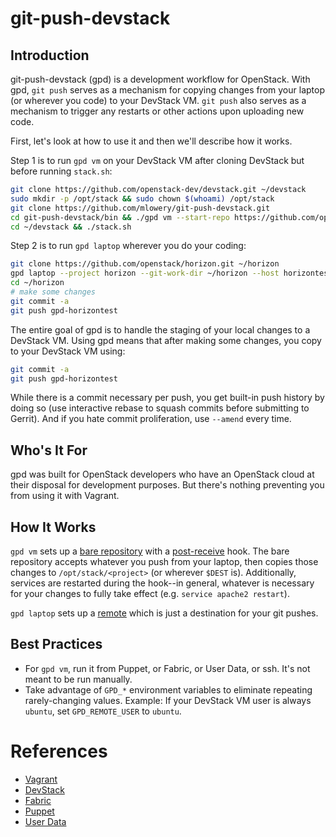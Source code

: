 # git-push-devstack

## Introduction

git-push-devstack (gpd) is a development workflow for OpenStack. With gpd, `git
push` serves as a mechanism for copying changes from your laptop (or wherever
you code) to your DevStack VM. `git push` also serves as a mechanism to trigger
any restarts or other actions upon uploading new code.

First, let's look at how to use it and then we'll describe how it works.

Step 1 is to run `gpd vm` on your DevStack VM after cloning DevStack but before
running `stack.sh`:

```bash
git clone https://github.com/openstack-dev/devstack.git ~/devstack
sudo mkdir -p /opt/stack && sudo chown $(whoami) /opt/stack
git clone https://github.com/mlowery/git-push-devstack.git
cd git-push-devstack/bin && ./gpd vm --start-repo https://github.com/openstack/horizon.git
cd ~/devstack && ./stack.sh
```

Step 2 is to run `gpd laptop` wherever you do your coding:

```bash
git clone https://github.com/openstack/horizon.git ~/horizon
gpd laptop --project horizon --git-work-dir ~/horizon --host horizontest.example.com
cd ~/horizon
# make some changes
git commit -a
git push gpd-horizontest
```

The entire goal of gpd is to handle the staging of your local changes to a
DevStack VM. Using gpd means that after making some changes, you copy to your
DevStack VM using:

```bash
git commit -a
git push gpd-horizontest
```

While there is a commit necessary per push, you get built-in push history by
doing so (use interactive rebase to squash commits before submitting to
Gerrit). And if you hate commit proliferation, use `--amend` every time.

## Who's It For

gpd was built for OpenStack developers who have an OpenStack cloud at their
disposal for development purposes. But there's nothing preventing you from
using it with Vagrant.

## How It Works

`gpd vm` sets up a [bare repository](http://git-scm.com/book/en/Git-on-the-Server-Getting-Git-on-a-Server)
with a [post-receive](http://git-scm.com/book/en/Customizing-Git-Git-Hooks)
hook. The bare repository accepts whatever you push from your laptop, then
copies those changes to `/opt/stack/<project>` (or wherever `$DEST` is).
Additionally, services are restarted during the hook--in general, whatever is
necessary for your changes to fully take effect (e.g. `service apache2 restart`).

`gpd laptop` sets up a [remote](http://git-scm.com/book/en/Git-Basics-Working-with-Remotes)
which is just a destination for your git pushes.

## Best Practices

* For `gpd vm`, run it from Puppet, or Fabric, or User Data, or ssh. It's not
meant to be run manually.
* Take advantage of `GPD_*` environment variables to eliminate repeating
rarely-changing values. Example: If your DevStack VM user is always `ubuntu`,
set `GPD_REMOTE_USER` to `ubuntu`.

# References

* [Vagrant](http://www.vagrantup.com/)
* [DevStack](http://devstack.org/)
* [Fabric](http://www.fabfile.org/)
* [Puppet](http://puppetlabs.com/)
* [User Data](http://docs.openstack.org/user-guide/content/user-data.html)